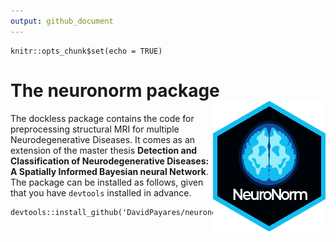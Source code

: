 ```yaml
---
output: github_document
---
```


```{r setup, include=FALSE}
knitr::opts_chunk$set(echo = TRUE)
```

# The neuronorm package <img src="neuro_sticker.png" align="right" width="180" />

The dockless package contains the code for preprocessing structural MRI for multiple Neurodegenerative Diseases. It comes as an extension of the master thesis **Detection and Classification of Neurodegenerative Diseases: A Spatially Informed Bayesian neural Network**. The package can be installed as follows, given that you have `devtools` installed in advance.

```{r, echo = TRUE, eval = FALSE}
devtools::install_github('DavidPayares/neuronorm')
```